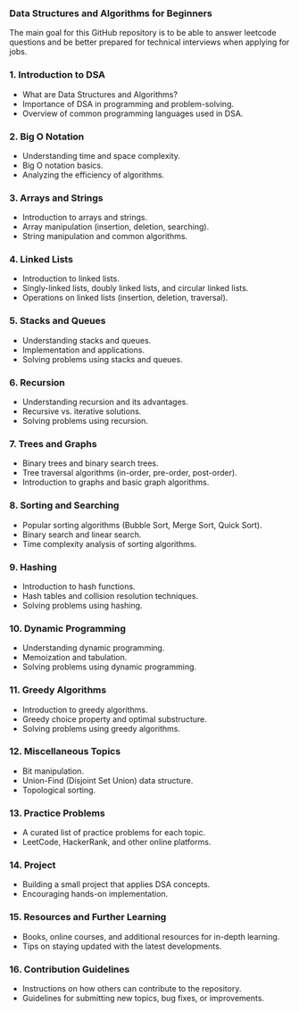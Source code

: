 ### Data Structures and Algorithms for Beginners
The main goal for this GitHub repository is to be able to answer leetcode questions and be better prepared for technical interviews when applying for jobs.

### 1. Introduction to DSA
   * What are Data Structures and Algorithms?
   * Importance of DSA in programming and problem-solving.
   * Overview of common programming languages used in DSA.

### 2. Big O Notation
   * Understanding time and space complexity.
   * Big O notation basics.
   * Analyzing the efficiency of algorithms.

### 3. Arrays and Strings
   * Introduction to arrays and strings.
   * Array manipulation (insertion, deletion, searching).
   * String manipulation and common algorithms.

### 4. Linked Lists
   * Introduction to linked lists.
   * Singly-linked lists, doubly linked lists, and circular linked lists.
   * Operations on linked lists (insertion, deletion, traversal).

### 5. Stacks and Queues
   * Understanding stacks and queues.
   * Implementation and applications.
   * Solving problems using stacks and queues.

### 6. Recursion
   * Understanding recursion and its advantages.
   * Recursive vs. iterative solutions.
   * Solving problems using recursion.

### 7. Trees and Graphs
   * Binary trees and binary search trees.
   * Tree traversal algorithms (in-order, pre-order, post-order).
   * Introduction to graphs and basic graph algorithms.

### 8. Sorting and Searching
   * Popular sorting algorithms (Bubble Sort, Merge Sort, Quick Sort).
   * Binary search and linear search.
   * Time complexity analysis of sorting algorithms.

### 9. Hashing
   * Introduction to hash functions.
   * Hash tables and collision resolution techniques.
   * Solving problems using hashing.

### 10. Dynamic Programming
   * Understanding dynamic programming.
   * Memoization and tabulation.
   * Solving problems using dynamic programming.

### 11. Greedy Algorithms
   * Introduction to greedy algorithms.
   * Greedy choice property and optimal substructure.
   * Solving problems using greedy algorithms.

### 12. Miscellaneous Topics
   * Bit manipulation.
   * Union-Find (Disjoint Set Union) data structure.
   * Topological sorting.

### 13. Practice Problems
   * A curated list of practice problems for each topic.
   * LeetCode, HackerRank, and other online platforms.

### 14. Project
   * Building a small project that applies DSA concepts.
   * Encouraging hands-on implementation.

### 15. Resources and Further Learning
   * Books, online courses, and additional resources for in-depth learning.
   * Tips on staying updated with the latest developments.

### 16. Contribution Guidelines
   * Instructions on how others can contribute to the repository.
   * Guidelines for submitting new topics, bug fixes, or improvements.
